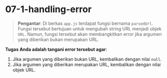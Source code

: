 # 07-1-handling-error
> **Pengantar**: 
Di berkas `app.js` terdapat fungsi bernama `parsedUrl`.
Fungsi tersebut bertujuan untuk mengubah string URL menjadi objek `URL`.
Namun, fungsi tersebut akan membangkitkan error jika argumen yang diberikan bukan merupakan URL.

**Tugas Anda adalah tangani error tersebut agar**:
1. Jika argumen yang diberikan bukan URL, kembalikan dengan nilai `null`.
2. Jika argumen yang diberikan merupakan URL, kembalikan dengan nilai objek URL.
